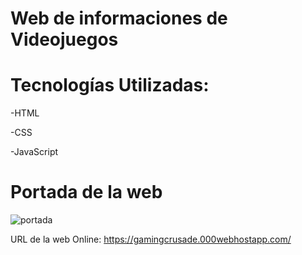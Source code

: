 # Web de informaciones de Videojuegos

# Tecnologías Utilizadas:

-HTML

-CSS

-JavaScript

# Portada de la web

![portada](https://i.imgur.com/ulH4w0w.png)

URL de la web Online: https://gamingcrusade.000webhostapp.com/

